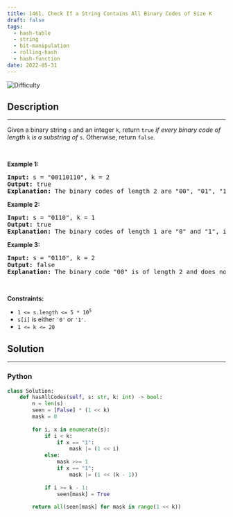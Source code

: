 ```yaml
---
title: 1461. Check If a String Contains All Binary Codes of Size K
draft: false
tags: 
  - hash-table
  - string
  - bit-manipulation
  - rolling-hash
  - hash-function
date: 2022-05-31
---
```


![Difficulty](https://img.shields.io/badge/Difficulty-Medium-blue.svg)

## Description

---
<p>Given a binary string <code>s</code> and an integer <code>k</code>, return <code>true</code> <em>if every binary code of length</em> <code>k</code> <em>is a substring of</em> <code>s</code>. Otherwise, return <code>false</code>.</p>

<p>&nbsp;</p>
<p><strong class="example">Example 1:</strong></p>

<pre>
<strong>Input:</strong> s = &quot;00110110&quot;, k = 2
<strong>Output:</strong> true
<strong>Explanation:</strong> The binary codes of length 2 are &quot;00&quot;, &quot;01&quot;, &quot;10&quot; and &quot;11&quot;. They can be all found as substrings at indices 0, 1, 3 and 2 respectively.
</pre>

<p><strong class="example">Example 2:</strong></p>

<pre>
<strong>Input:</strong> s = &quot;0110&quot;, k = 1
<strong>Output:</strong> true
<strong>Explanation:</strong> The binary codes of length 1 are &quot;0&quot; and &quot;1&quot;, it is clear that both exist as a substring. 
</pre>

<p><strong class="example">Example 3:</strong></p>

<pre>
<strong>Input:</strong> s = &quot;0110&quot;, k = 2
<strong>Output:</strong> false
<strong>Explanation:</strong> The binary code &quot;00&quot; is of length 2 and does not exist in the array.
</pre>

<p>&nbsp;</p>
<p><strong>Constraints:</strong></p>

<ul>
	<li><code>1 &lt;= s.length &lt;= 5 * 10<sup>5</sup></code></li>
	<li><code>s[i]</code> is either <code>&#39;0&#39;</code> or <code>&#39;1&#39;</code>.</li>
	<li><code>1 &lt;= k &lt;= 20</code></li>
</ul>


## Solution

---
### Python
``` py title='check-if-a-string-contains-all-binary-codes-of-size-k'
class Solution:
    def hasAllCodes(self, s: str, k: int) -> bool:
        n = len(s)
        seen = [False] * (1 << k)
        mask = 0
        
        for i, x in enumerate(s):
            if i < k:
                if x == "1":
                    mask |= (1 << i)
            else:
                mask >>= 1
                if x == "1":
                    mask |= (1 << (k - 1))
            
            if i >= k - 1:
                seen[mask] = True
        
        return all(seen[mask] for mask in range(1 << k))
                

```

